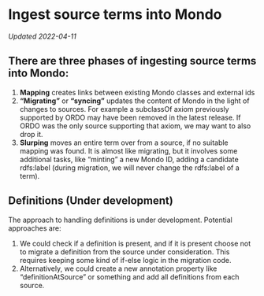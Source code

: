 # Ingest source terms into Mondo
_Updated 2022-04-11_

## There are three phases of ingesting source terms into Mondo:

1. **Mapping** creates links between existing Mondo classes and external ids
2. **“Migrating”** or **“syncing”** updates the content of Mondo in the light of changes to sources. For example a subclassOf axiom previously supported by ORDO may have been removed in the latest release. If ORDO was the only source supporting that axiom, we may want to also drop it.
3. **Slurping** moves an entire term over from a source, if no suitable mapping was found. It is almost like migrating, but it involves some additional tasks, like “minting” a new Mondo ID, adding a candidate rdfs:label (during migration, we will never change the rdfs:label of a term).

## Definitions (Under development)

The approach to handling definitions is under development. Potential approaches are:
1. We could check if a definition is present, and if it is present choose not to migrate a definition from the source under consideration. This requires keeping some kind of if-else logic in the migration code. 
2. Alternatively, we could create a new annotation property like “definitionAtSource” or something and add all definitions from each source. 
